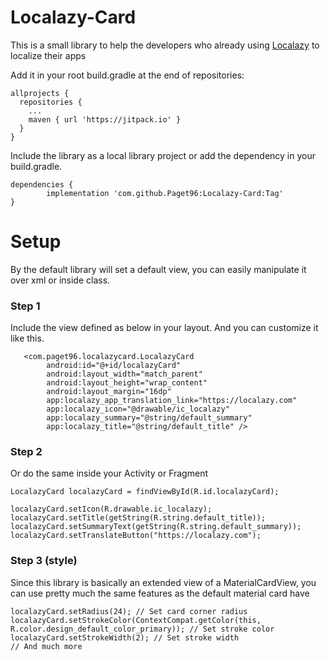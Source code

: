 # Localazy-Card

This is a small library to help the developers who already using <a href="https://localazy.com">Localazy</a> to localize their apps

Add it in your root build.gradle at the end of repositories:

```
allprojects {
  repositories {
    ...
    maven { url 'https://jitpack.io' }
  }
}
```
  
Include the library as a local library project or add the dependency in your build.gradle.
```
dependencies {
        implementation 'com.github.Paget96:Localazy-Card:Tag'
}
```

# Setup
By the default library will set a default view, you can easily manipulate it over xml or inside class.

### Step 1
Include the view defined as below in your layout. And you can customize it like this.
```
   <com.paget96.localazycard.LocalazyCard
        android:id="@+id/localazyCard"
        android:layout_width="match_parent"
        android:layout_height="wrap_content"
        android:layout_margin="16dp"
        app:localazy_app_translation_link="https://localazy.com"
        app:localazy_icon="@drawable/ic_localazy"
        app:localazy_summary="@string/default_summary"
        app:localazy_title="@string/default_title" />
```

### Step 2
Or do the same inside your Activity or Fragment
```
LocalazyCard localazyCard = findViewById(R.id.localazyCard);

localazyCard.setIcon(R.drawable.ic_localazy);
localazyCard.setTitle(getString(R.string.default_title));
localazyCard.setSummaryText(getString(R.string.default_summary));
localazyCard.setTranslateButton("https://localazy.com");
```

### Step 3 (style)
Since this library is basically an extended view of a MaterialCardView, you can use pretty much the same features as the default material card have
```
localazyCard.setRadius(24); // Set card corner radius
localazyCard.setStrokeColor(ContextCompat.getColor(this, R.color.design_default_color_primary)); // Set stroke color
localazyCard.setStrokeWidth(2); // Set stroke width
// And much more
```
